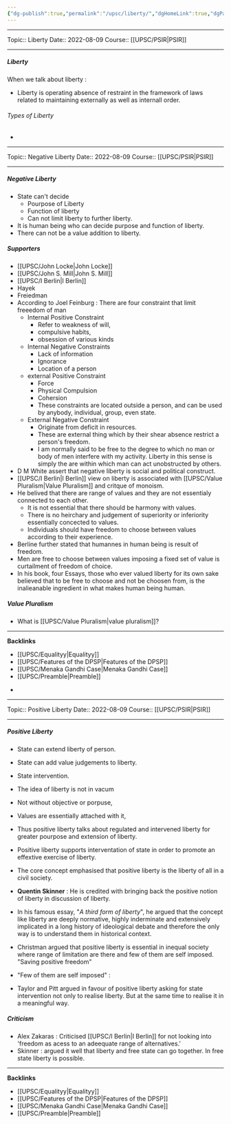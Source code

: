 ```yaml
---
{"dg-publish":true,"permalink":"/upsc/liberty/","dgHomeLink":true,"dgPassFrontmatter":false}
---
```


----
Topic:: Liberty
Date:: 2022-08-09
Course:: [[UPSC/PSIR|PSIR]] 

----
##### Liberty
When we talk about liberty :
- Liberty is operating absence of restraint in the framework of laws related to maintaining externally as well as internall order. 

###### Types of Liberty 
- 
<div class="transclusion internal-embed is-loaded"><div class="markdown-embed">

<div class="markdown-embed-title">



</div>


----
Topic:: Negative Liberty
Date:: 2022-08-09
Course:: [[UPSC/PSIR|PSIR]] 

----
##### Negative Liberty 
- State can't decide 
	- Pourpose of Liberty 
	- Function of liberty 
	- Can not limit liberty to further liberty. 
- It is human being who can decide purpose and function of liberty. 
- There can not be a value addition to liberty. 

##### Supporters
- [[UPSC/John Locke|John Locke]]
- [[UPSC/John S. Mill|John S. Mill]]
- [[UPSC/I Berlin|I Berlin]] 
- Hayek 
- Freiedman
- According to Joel Feinburg : There are four constraint that limit freeedom of man 
	- Internal Positive Constraint 
		- Refer to weakness of will,
		- compulsive habits, 
		- obsession of various kinds
	- Internal Negative Constraints
		- Lack of information 
		- Ignorance 
		- Location of a person 
	- external Positive Constraint 
		- Force 
		- Physical Compulsion 
		- Cohersion 
		- These constraints are located outside a person, and can be used by anybody, individual, group, even state. 
	- External Negative Constraint 
		- Originate from deficit in resources. 
		- These are external thing which by their shear absence restrict a person's freedom. 
		- I am normally said to be free to the degree to which no man or body of men interfere with my activity. Liberty in this sense is simply the are within which man can act unobstructed by others. 
- D M White assert that negative liberty is social and political construct. 
- [[UPSC/I Berlin|I Berlin]] view on liberty is associated with [[UPSC/Value Pluralism|Value Pluralism]] and critque of monoism. 
- He belived that there are range of values and they are not essentialy connected to each other. 
	- It is not essential that there should be harmony with values. 
	- There is no heirchary and judgement of superiority or inferiority essentially concected to values. 
	- Individuals should have freedom to choose between values according to their experience. 
- Berline further stated that humannes in human being is result of freedom. 
- Men are free to choose between values imposing a fixed set of value is curtailment of freedom of choice. 
- In his book, four Essays, those who ever valued liberty for its own sake believed that to be free to choose and not be choosen from, is the inalieanable ingredient in what makes human being human. 

##### Value Pluralism 
- What is [[UPSC/Value Pluralism|value pluralism]]? 


---
**Backlinks**
- [[UPSC/Equalityy|Equalityy]]
- [[UPSC/Features of the DPSP|Features of the DPSP]]
- [[UPSC/Menaka Gandhi Case|Menaka Gandhi Case]]
- [[UPSC/Preamble|Preamble]]



</div></div>

- 
<div class="transclusion internal-embed is-loaded"><div class="markdown-embed">

<div class="markdown-embed-title">



</div>


----
Topic:: Positive Liberty
Date:: 2022-08-09
Course:: [[UPSC/PSIR|PSIR]] 

----
##### Positive Liberty
- State can extend liberty of person. 
- State can add value judgements to liberty. 
- State intervention. 
- The idea of liberty is not in vacum
- Not without objective or porpuse, 
- Values are essentially attached with it,
- Thus positive liberty talks about regulated and intervened liberty for greater pourpose and extension of liberty. 
- Positive liberty supports interventation of state in order to promote an effextive exercise of liberty. 
- The core concept emphasised that positive liberty is the liberty of all in a civil society. 

- **Quentin Skinner** : He is credited with bringing back the positive notion of liberty in discussion of liberty.
- In his famous essay, "*A third form of liberty*", he argued that the concept like liberty are deeply normative, highly inderminate and extensively implicated in a long history of ideological debate and therefore the only way is to understand them in historical context. 
- Christman argued that positive liberty is essential in inequal society where range of limitation are there and few of them are self imposed. "Saving positive freedom"
- "Few of them are self imposed" : 
- Taylor and Pitt argued in favour of positive liberty asking for state intervention not only to realise liberty. But at the same time to realise it in a meaningful way. 


##### Criticism 
- Alex Zakaras : Criticised [[UPSC/I Berlin|I Berlin]] for not looking into 'freedom as acess to an adeequate range of alternatives.' 
- Skinner : argued it well that liberty and free state can go together. In free state liberty is possible. 

</div></div>


---
**Backlinks**
- [[UPSC/Equalityy|Equalityy]]
- [[UPSC/Features of the DPSP|Features of the DPSP]]
- [[UPSC/Menaka Gandhi Case|Menaka Gandhi Case]]
- [[UPSC/Preamble|Preamble]]

